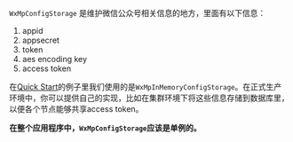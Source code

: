 ``WxMpConfigStorage`` 是维护微信公众号相关信息的地方，里面有以下信息：

1. appid
1. appsecret
1. token
1. aes encoding key
1. access token

在[Quick Start](https://github.com/chanjarster/weixin-java-tools/wiki/MP_Quick-Start)的例子里我们使用的是``WxMpInMemoryConfigStorage``。在正式生产环境中，你可以提供自己的实现，比如在集群环境下将这些信息存储到数据库里，以便各个节点能够共享access token。

**在整个应用程序中，``WxMpConfigStorage``应该是单例的。**
